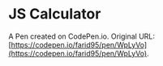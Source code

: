 # JS Calculator

A Pen created on CodePen.io. Original URL: [https://codepen.io/farid95/pen/WpLyVo](https://codepen.io/farid95/pen/WpLyVo).


